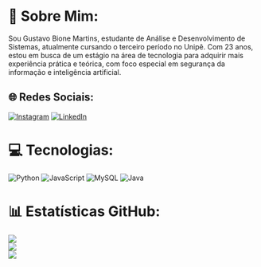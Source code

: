 # 🚀 Sobre Mim:
Sou Gustavo Bione Martins, estudante de Análise e Desenvolvimento de Sistemas, atualmente cursando o terceiro período no Unipê. Com 23 anos, estou em busca de um estágio na área de tecnologia para adquirir mais experiência prática e teórica, com foco especial em segurança da informação e inteligência artificial.

## 🌐 Redes Sociais:
[![Instagram](https://img.shields.io/badge/Instagram-%23E4405F.svg?logo=Instagram&logoColor=white)](https://instagram.com/gusta.bione) [![LinkedIn](https://img.shields.io/badge/LinkedIn-%230077B5.svg?logo=linkedin&logoColor=white)](https://linkedin.com/in/gustavo-bione-539ba1174/) 

# 💻 Tecnologias:
![Python](https://img.shields.io/badge/python-3670A0?style=for-the-badge&logo=python&logoColor=ffdd54) ![JavaScript](https://img.shields.io/badge/javascript-%23323330.svg?style=for-the-badge&logo=javascript&logoColor=%23F7DF1E)  ![MySQL](https://img.shields.io/badge/mysql-4479A1.svg?style=for-the-badge&logo=mysql&logoColor=white) ![Java](https://img.shields.io/badge/java-%23E34F26.svg?style=for-the-badge&logo=java&logoColor=white)


# 📊 Estatísticas GitHub:
![](https://github-readme-stats.vercel.app/api?username=bione-dev&theme=tokyonight&hide_border=false&include_all_commits=false&count_private=false)<br/>
![](https://github-readme-streak-stats.herokuapp.com/?user=bione-dev&theme=tokyonight&hide_border=false)<br/>
![](https://github-readme-stats.vercel.app/api/top-langs/?username=bione-dev&theme=tokyonight&hide_border=false&include_all_commits=false&count_private=false&layout=compact)

